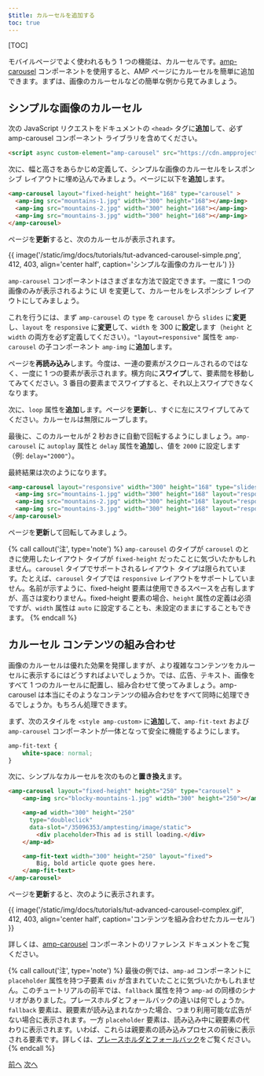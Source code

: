 ```yaml
---
$title: カルーセルを追加する
toc: true
---
```


[TOC]

モバイルページでよく使われるもう 1 つの機能は、カルーセルです。[amp-carousel](https://www.ampproject.org/ja/docs/reference/components/amp-carousel) コンポーネントを使用すると、AMP ページにカルーセルを簡単に追加できます。まずは、画像のカルーセルなどの簡単な例から見てみましょう。

## シンプルな画像のカルーセル

次の JavaScript リクエストをドキュメントの `<head>` タグに**追加**して、必ず amp-carousel コンポーネント ライブラリを含めてください。

```html
<script async custom-element="amp-carousel" src="https://cdn.ampproject.org/v0/amp-carousel-0.1.js"></script>
```

次に、幅と高さをあらかじめ定義して、シンプルな画像のカルーセルをレスポンシブ レイアウトに埋め込んでみましょう。ページに以下を**追加**します。

```html
<amp-carousel layout="fixed-height" height="168" type="carousel" >
  <amp-img src="mountains-1.jpg" width="300" height="168"></amp-img>
  <amp-img src="mountains-2.jpg" width="300" height="168"></amp-img>
  <amp-img src="mountains-3.jpg" width="300" height="168"></amp-img>
</amp-carousel>
```

ページを**更新**すると、次のカルーセルが表示されます。

{{ image('/static/img/docs/tutorials/tut-advanced-carousel-simple.png', 412, 403, align='center half', caption='シンプルな画像のカルーセル') }}

`amp-carousel` コンポーネントはさまざまな方法で設定できます。一度に 1 つの画像のみが表示されるように UI を変更して、カルーセルをレスポンシブ レイアウトにしてみましょう。

これを行うには、まず `amp-carousel` の `type` を `carousel` から `slides` に**変更**し、`layout` を `responsive` に**変更**して、`width` を 300 に**設定**します（`height` と `width` の両方を必ず定義してください）。`"layout=responsive"` 属性を `amp-carousel` の子コンポーネント `amp-img` に**追加**します。

ページを**再読み込み**します。今度は、一連の要素がスクロールされるのではなく、一度に 1 つの要素が表示されます。横方向に**スワイプ**して、要素間を移動してみてください。3 番目の要素までスワイプすると、それ以上スワイプできなくなります。

次に、`loop` 属性を**追加**します。ページを**更新**し、すぐに左にスワイプしてみてください。カルーセルは無限にループします。

最後に、このカルーセルが 2 秒おきに自動で回転するようにしましょう。`amp-carousel` に `autoplay` 属性と `delay` 属性を**追加**し、値を `2000` に設定します（例: `delay="2000"`）。

最終結果は次のようになります。

```html
<amp-carousel layout="responsive" width="300" height="168" type="slides" autoplay delay="2000" loop>
  <amp-img src="mountains-1.jpg" width="300" height="168" layout="responsive"></amp-img>
  <amp-img src="mountains-2.jpg" width="300" height="168" layout="responsive"></amp-img>
  <amp-img src="mountains-3.jpg" width="300" height="168" layout="responsive"></amp-img>
</amp-carousel>
```

ページを**更新**して回転してみましょう。

{% call callout('注', type='note') %}
`amp-carousel` のタイプが `carousel` のときに使用したレイアウト タイプが `fixed-height` だったことに気づいたかもしれません。`carousel` タイプでサポートされるレイアウト タイプは限られています。たとえば、`carousel` タイプでは `responsive` レイアウトをサポートしていません。名前が示すように、fixed-height 要素は使用できるスペースを占有しますが、高さは変わりません。fixed-height 要素の場合、`height` 属性の定義は必須ですが、`width` 属性は `auto` に設定することも、未設定のままにすることもできます。
{% endcall %}

## カルーセル コンテンツの組み合わせ

画像のカルーセルは優れた効果を発揮しますが、より複雑なコンテンツをカルーセルに表示するにはどうすればよいでしょうか。では、広告、テキスト、画像をすべて 1 つのカルーセルに配置し、組み合わせて使ってみましょう。amp-carousel は本当にそのようなコンテンツの組み合わせをすべて同時に処理できるでしょうか。もちろん処理できます。

まず、次のスタイルを `<style amp-custom>` に**追加**して、`amp-fit-text` および `amp-carousel` コンポーネントが一体となって安全に機能するようにします。

```css
amp-fit-text {
    white-space: normal;
}
```

次に、シンプルなカルーセルを次のものと**置き換え**ます。

```html
<amp-carousel layout="fixed-height" height="250" type="carousel" >
    <amp-img src="blocky-mountains-1.jpg" width="300" height="250"></amp-img>

    <amp-ad width="300" height="250"
      type="doubleclick"
      data-slot="/35096353/amptesting/image/static">
        <div placeholder>This ad is still loading.</div>
    </amp-ad>

    <amp-fit-text width="300" height="250" layout="fixed">
        Big, bold article quote goes here.
    </amp-fit-text>
</amp-carousel>
```

ページを**更新**すると、次のように表示されます。

{{ image('/static/img/docs/tutorials/tut-advanced-carousel-complex.gif', 412, 403, align='center half', caption='コンテンツを組み合わせたカルーセル') }}

詳しくは、[amp-carousel](/ja/docs/reference/components/amp-carousel.html) コンポーネントのリファレンス ドキュメントをご覧ください。

{% call callout('注', type='note') %}
最後の例では、`amp-ad` コンポーネントに `placeholder` 属性を持つ子要素 `div` が含まれていたことに気づいたかもしれません。このチュートリアルの前半では、`fallback` 属性を持つ `amp-ad` の同様のシナリオがありました。プレースホルダとフォールバックの違いは何でしょうか。`fallback` 要素は、親要素が読み込まれなかった場合、つまり利用可能な広告がない場合に表示されます。一方 `placeholder` 要素は、読み込み中に親要素の代わりに表示されます。いわば、これらは親要素の読み込みプロセスの前後に表示される要素です。詳しくは、[プレースホルダとフォールバック](/ja/docs/guides/responsive/placeholders.html)をご覧ください。
{% endcall %}

<div class="prev-next-buttons">
  <a class="button prev-button" href="/ja/docs/tutorials/add_advanced/adding_components.html"><span class="arrow-prev">前へ</span></a>
  <a class="button next-button" href="/ja/docs/tutorials/add_advanced/tracking_data.html"><span class="arrow-next">次へ</span></a>
</div>
